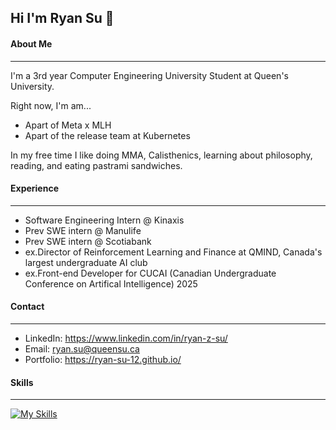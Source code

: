 ## Hi I'm Ryan Su 👋

#### About Me
---
I'm a 3rd year Computer Engineering University Student at Queen's University.

Right now, I'm am...
- Apart of Meta x MLH
- Apart of the release team at Kubernetes



In my free time I like doing MMA, Calisthenics, learning about philosophy, reading, and eating pastrami sandwiches.

#### Experience
---
- Software Engineering Intern @ Kinaxis
- Prev SWE intern @ Manulife 
- Prev SWE intern @ Scotiabank
- ex.Director of Reinforcement Learning and Finance at QMIND, Canada's largest undergraduate AI club
- ex.Front-end Developer for CUCAI (Canadian Undergraduate Conference on Artifical Intelligence) 2025

#### Contact 
--- 
- LinkedIn:  https://www.linkedin.com/in/ryan-z-su/
- Email:     ryan.su@queensu.ca
- Portfolio: https://ryan-su-12.github.io/

#### Skills
---

[![My Skills](https://skillicons.dev/icons?i=js,html,css,c,java,py,react,nextjs,mongodb,fastapi,aws)](https://skillicons.dev)



<!--
**ryan-su-12/ryan-su-12** is a ✨ _special_ ✨ repository because its `README.md` (this file) appears on your GitHub profile.

Here are some ideas to get you started:

- 🔭 I’m currently working on ...
- 🌱 I’m currently learning ...
- 👯 I’m looking to collaborate on ...
- 🤔 I’m looking for help with ...
- 💬 Ask me about ...
- 📫 How to reach me: ...
- 😄 Pronouns: ...
- ⚡ Fun fact: ...
-->
